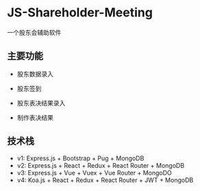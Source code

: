 # JS-Shareholder-Meeting

一个股东会辅助软件

## 主要功能

- 股东数据录入

- 股东签到

- 股东表决结果录入

- 制作表决结果

## 技术栈

- v1: Express.js + Bootstrap + Pug + MongoDB
- v2: Express.js + React + Redux + React Router + MongoDB
- v3: Express.js + Vue + Vuex + Vue Router + MongoDO
- v4: Koa.js + React + Redux + React Router + JWT + MongoDB
